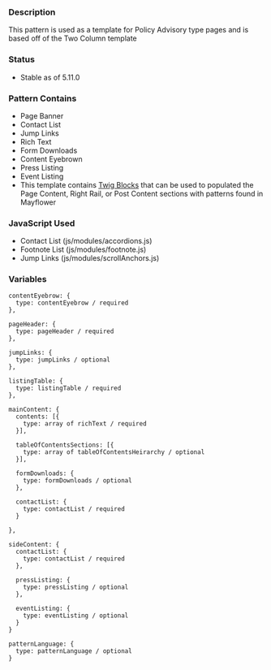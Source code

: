 ### Description
This pattern is used as a template for Policy Advisory type pages and is based off of the Two Column template

### Status
* Stable as of 5.11.0

### Pattern Contains
* Page Banner
* Contact List
* Jump Links
* Rich Text
* Form Downloads
* Content Eyebrown
* Press Listing
* Event Listing
* This template contains [Twig Blocks](https://twig.symfony.com/doc/2.x/tags/extends.html) that can be used to populated the Page Content, Right Rail, or Post Content sections with patterns found in Mayflower

### JavaScript Used
* Contact List (js/modules/accordions.js)
* Footnote List (js/modules/footnote.js)
* Jump Links (js/modules/scrollAnchors.js)

### Variables
~~~
contentEyebrow: {
  type: contentEyebrow / required
},

pageHeader: {
  type: pageHeader / required
},

jumpLinks: {
  type: jumpLinks / optional
},

listingTable: {
  type: listingTable / required
},

mainContent: {
  contents: [{
    type: array of richText / required
  }],

  tableOfContentsSections: [{
    type: array of tableOfContentsHeirarchy / optional
  }],

  formDownloads: {
    type: formDownloads / optional
  },

  contactList: {
    type: contactList / required
  }

},

sideContent: {
  contactList: {
    type: contactList / required
  },

  pressListing: {
    type: pressListing / optional
  },

  eventListing: {
    type: eventListing / optional
  }
}

patternLanguage: {
  type: patternLanguage / optional
}
~~~
